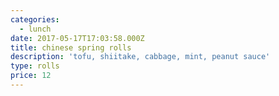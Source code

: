 ```yaml
---
categories:
  - lunch
date: 2017-05-17T17:03:58.000Z
title: chinese spring rolls
description: 'tofu, shiitake, cabbage, mint, peanut sauce'
type: rolls
price: 12
---
```



